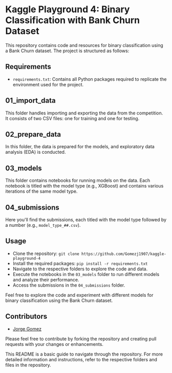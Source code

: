 # Kaggle Playground 4: Binary Classification with Bank Churn Dataset

This repository contains code and resources for binary classification using a Bank Churn dataset. The project is structured as follows:

## Requirements
- `requirements.txt`: Contains all Python packages required to replicate the environment used for the project.

## 01_import_data
This folder handles importing and exporting the data from the competition. It consists of two CSV files: one for training and one for testing.

## 02_prepare_data
In this folder, the data is prepared for the models, and exploratory data analysis (EDA) is conducted.

## 03_models
This folder contains notebooks for running models on the data. Each notebook is titled with the model type (e.g., XGBoost) and contains various iterations of the same model type.

## 04_submissions
Here you'll find the submissions, each titled with the model type followed by a number (e.g., `model_type_##.csv`).

## Usage
- Clone the repository: `git clone https://github.com/Gomezj1907/kaggle-playground-4`
- Install the required packages: `pip install -r requirements.txt`
- Navigate to the respective folders to explore the code and data.
- Execute the notebooks in the `03_models` folder to run different models and analyze their performance.
- Access the submissions in the `04_submissions` folder.

Feel free to explore the code and experiment with different models for binary classification using the Bank Churn dataset.

## Contributors
- [Jorge Gomez](https://github.com/Gomezj1907)


Please feel free to contribute by forking the repository and creating pull requests with your changes or enhancements.

This README is a basic guide to navigate through the repository. For more detailed information and instructions, refer to the respective folders and files in the repository.
